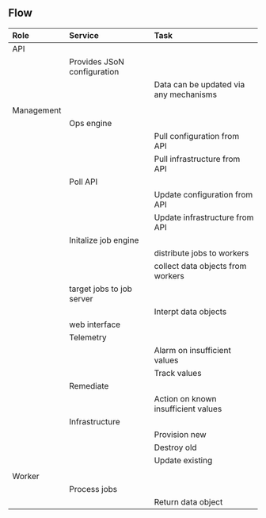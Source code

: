 ## Flow

|Role|Service|Task|
|:-|:-|:-|
|API|||
||Provides JSoN configuration||
|||Data can be updated via any mechanisms|
||||
|Management|||
||Ops engine||
|||Pull configuration from API|
|||Pull infrastructure from API|
||Poll API||
|||Update configuration from API|
|||Update infrastructure from API|
||Initalize job engine||
|||distribute jobs to workers|
|||collect data objects from workers|
||target jobs to job server||
|||Interpt data objects|
||web interface||
||Telemetry||
|||Alarm on insufficient values|
|||Track values|
||Remediate||
|||Action on known insufficient values|
||Infrastructure||
|||Provision new|
|||Destroy old|
|||Update existing|
||||
|Worker|||
||Process jobs||
|||Return data object|